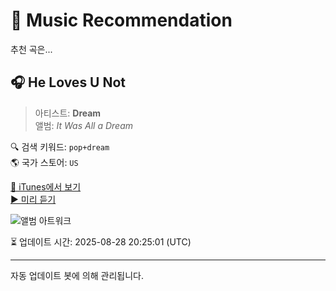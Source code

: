 
# 🎵 Music Recommendation

추천 곡은...

## 🎧 He Loves U Not  
> 아티스트: **Dream**  
> 앨범: _It Was All a Dream_  

🔍 검색 키워드: `pop+dream`  
🌎 국가 스토어: `US`

[🔗 iTunes에서 보기](https://music.apple.com/us/album/he-loves-u-not/96114269?i=96112136&uo=4)  
[▶️ 미리 듣기](https://audio-ssl.itunes.apple.com/itunes-assets/AudioPreview122/v4/9c/c4/ad/9cc4ad0b-d8b4-a4c1-4bd4-72fb0a17281b/mzaf_10159664982063793746.plus.aac.p.m4a)

![앨범 아트워크](https://is1-ssl.mzstatic.com/image/thumb/Music125/v4/ad/86/4c/ad864c51-adb9-9fe7-83e9-e4c0e36062d6/mzi.vqtjjhuw.jpg/100x100bb.jpg)

⏳ 업데이트 시간: 2025-08-28 20:25:01 (UTC)

---
자동 업데이트 봇에 의해 관리됩니다.
